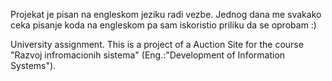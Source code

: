 Projekat je pisan na engleskom jeziku radi vezbe. Jednog dana me svakako ceka pisanje koda na engleskom
pa sam iskoristio priliku da se oprobam :) 

University assignment.
This is a project of a Auction Site for the course "Razvoj infromacionih sistema" (Eng.:"Development of Information Systems"). 
